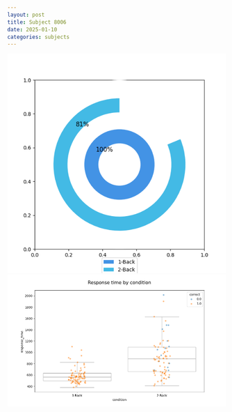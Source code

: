 ```yaml
---
layout: post
title: Subject 8006
date: 2025-01-10
categories: subjects
---
```


![](data/8006/run-16/8006_accuracy_by_condition.png)
![](data/8006/run-16/8006_response_time_by_condition.png)
